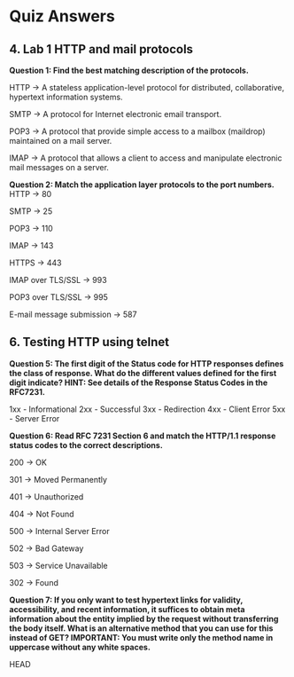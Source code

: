 # Quiz Answers

## 4. Lab 1 HTTP and mail protocols
**Question 1: Find the best matching description of the protocols.**

HTTP -> A stateless application-level protocol for distributed, collaborative, hypertext information systems.

SMTP -> A protocol for Internet electronic email transport.

POP3 -> A protocol that provide simple access to a mailbox (maildrop) maintained on a mail server.

IMAP -> A protocol that allows a client to access and manipulate electronic mail messages on a server.

**Question 2: Match the application layer protocols to the port numbers.**
HTTP -> 80

SMTP -> 25

POP3 -> 110

IMAP -> 143

HTTPS -> 443

IMAP over TLS/SSL -> 993

POP3 over TLS/SSL -> 995

E-mail message submission -> 587

## 6. Testing HTTP using telnet

**Question 5: The first digit of the Status code for HTTP responses defines the class of response. What do the different values defined for the first digit indicate?
HINT: See details of the Response Status Codes in the RFC7231.**

1xx - Informational
2xx - Successful
3xx - Redirection
4xx - Client Error
5xx - Server Error

**Question 6: Read RFC 7231 Section 6 and match the HTTP/1.1 response status codes to the correct descriptions.**

200 -> OK

301 -> Moved Permanently

401 -> Unauthorized

404 -> Not Found

500 -> Internal Server Error

502 -> Bad Gateway

503 -> Service Unavailable

302 -> Found

**Question 7: If you only want to test hypertext links for validity, accessibility, and recent information, it suffices to obtain meta information about the entity implied by the request without transferring the body itself. What is an alternative method that you can use for this instead of GET?
IMPORTANT: You must write only the method name in uppercase without any white spaces.**

HEAD